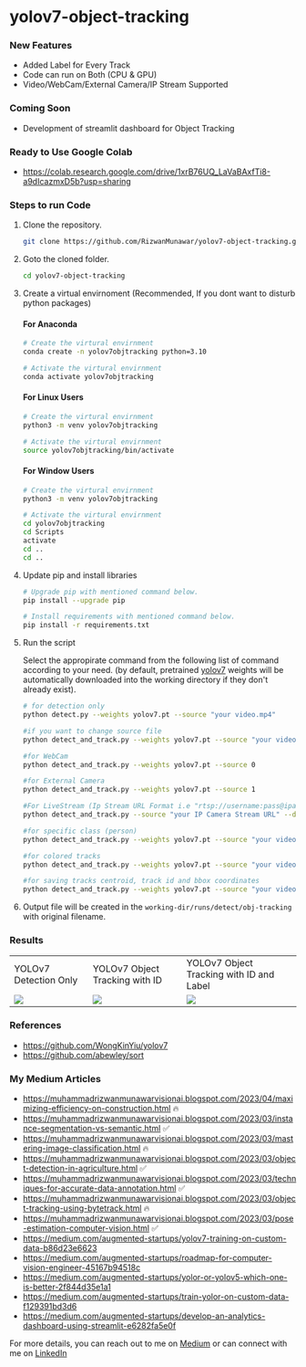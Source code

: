 # yolov7-object-tracking

### New Features
- Added Label for Every Track
- Code can run on Both (CPU & GPU)
- Video/WebCam/External Camera/IP Stream Supported

### Coming Soon
- Development of streamlit dashboard for Object Tracking

### Ready to Use Google Colab
- https://colab.research.google.com/drive/1xrB76UQ_LaVaBAxfTi8-a9dIcazmxD5b?usp=sharing
### Steps to run Code
1. Clone the repository.
    ```bash
    git clone https://github.com/RizwanMunawar/yolov7-object-tracking.git
    ```
2. Goto the cloned folder.
    ```bash
    cd yolov7-object-tracking
    ```
3. Create a virtual envirnoment (Recommended, If you dont want to disturb python packages)

    #### For Anaconda
    ```bash
    # Create the virtural envirnment
    conda create -n yolov7objtracking python=3.10

    # Activate the virtural envirnment
    conda activate yolov7objtracking
    ```

    #### For Linux Users
    ```bash
    # Create the virtural envirnment
    python3 -m venv yolov7objtracking

    # Activate the virtural envirnment
    source yolov7objtracking/bin/activate
    ```

    #### For Window Users
    ```bash
    # Create the virtural envirnment
    python3 -m venv yolov7objtracking

    # Activate the virtural envirnment
    cd yolov7objtracking
    cd Scripts
    activate
    cd ..
    cd ..
    ```

4. Update pip and install libraries
    ```bash
    # Upgrade pip with mentioned command below.
    pip install --upgrade pip

    # Install requirements with mentioned command below.
    pip install -r requirements.txt
    ```

5. Run the script
   
    Select the appropirate command from the following list of command according to your need.
    (by default, pretrained [yolov7](https://github.com/WongKinYiu/yolov7/releases/download/v0.1/yolov7.pt) weights will be automatically downloaded into the working directory if they don't already exist).

    ```bash
    # for detection only
    python detect.py --weights yolov7.pt --source "your video.mp4"

    #if you want to change source file
    python detect_and_track.py --weights yolov7.pt --source "your video.mp4"

    #for WebCam
    python detect_and_track.py --weights yolov7.pt --source 0

    #for External Camera
    python detect_and_track.py --weights yolov7.pt --source 1

    #For LiveStream (Ip Stream URL Format i.e "rtsp://username:pass@ipaddress:portno/video/video.amp")
    python detect_and_track.py --source "your IP Camera Stream URL" --device 0

    #for specific class (person)
    python detect_and_track.py --weights yolov7.pt --source "your video.mp4" --classes 0

    #for colored tracks 
    python detect_and_track.py --weights yolov7.pt --source "your video.mp4" --colored-trk

    #for saving tracks centroid, track id and bbox coordinates
    python detect_and_track.py --weights yolov7.pt --source "your video.mp4" --save-txt --save-bbox-dim
    ```

6. Output file will be created in the `working-dir/runs/detect/obj-tracking` with original filename.


### Results
<table>
  <tr>
    <td>YOLOv7 Detection Only</td>
    <td>YOLOv7 Object Tracking with ID</td>
    <td>YOLOv7 Object Tracking with ID and Label </td>
  </tr>
  <tr>
    <td><img src="https://user-images.githubusercontent.com/62513924/196107891-bb8124de-99c6-4039-b556-2ade403bd985.png"></td>
    <td><img src="https://user-images.githubusercontent.com/62513924/185798283-0455ce49-4359-4e52-8d69-fd30dd61c5b4.png"></td>
     <td><img src="https://user-images.githubusercontent.com/62513924/191241661-ed5b87eb-5c8c-49bc-8301-531ee86f3b38.png"></td>
  </tr>
 </table>


 ### References
 - https://github.com/WongKinYiu/yolov7
 - https://github.com/abewley/sort

### My Medium Articles
- https://muhammadrizwanmunawarvisionai.blogspot.com/2023/04/maximizing-efficiency-on-construction.html 🔥
- https://muhammadrizwanmunawarvisionai.blogspot.com/2023/03/instance-segmentation-vs-semantic.html ✅
- https://muhammadrizwanmunawarvisionai.blogspot.com/2023/03/mastering-image-classification.html 🔥
- https://muhammadrizwanmunawarvisionai.blogspot.com/2023/03/object-detection-in-agriculture.html ✅
- https://muhammadrizwanmunawarvisionai.blogspot.com/2023/03/techniques-for-accurate-data-annotation.html ✅
- https://muhammadrizwanmunawarvisionai.blogspot.com/2023/03/object-tracking-using-bytetrack.html 🔥
- https://muhammadrizwanmunawarvisionai.blogspot.com/2023/03/pose-estimation-computer-vision.html ✅
- https://medium.com/augmented-startups/yolov7-training-on-custom-data-b86d23e6623
- https://medium.com/augmented-startups/roadmap-for-computer-vision-engineer-45167b94518c
- https://medium.com/augmented-startups/yolor-or-yolov5-which-one-is-better-2f844d35e1a1
- https://medium.com/augmented-startups/train-yolor-on-custom-data-f129391bd3d6
- https://medium.com/augmented-startups/develop-an-analytics-dashboard-using-streamlit-e6282fa5e0f

For more details, you can reach out to me on [Medium](https://chr043416.medium.com/) or can connect with me on [LinkedIn](https://www.linkedin.com/in/muhammadrizwanmunawar/)
